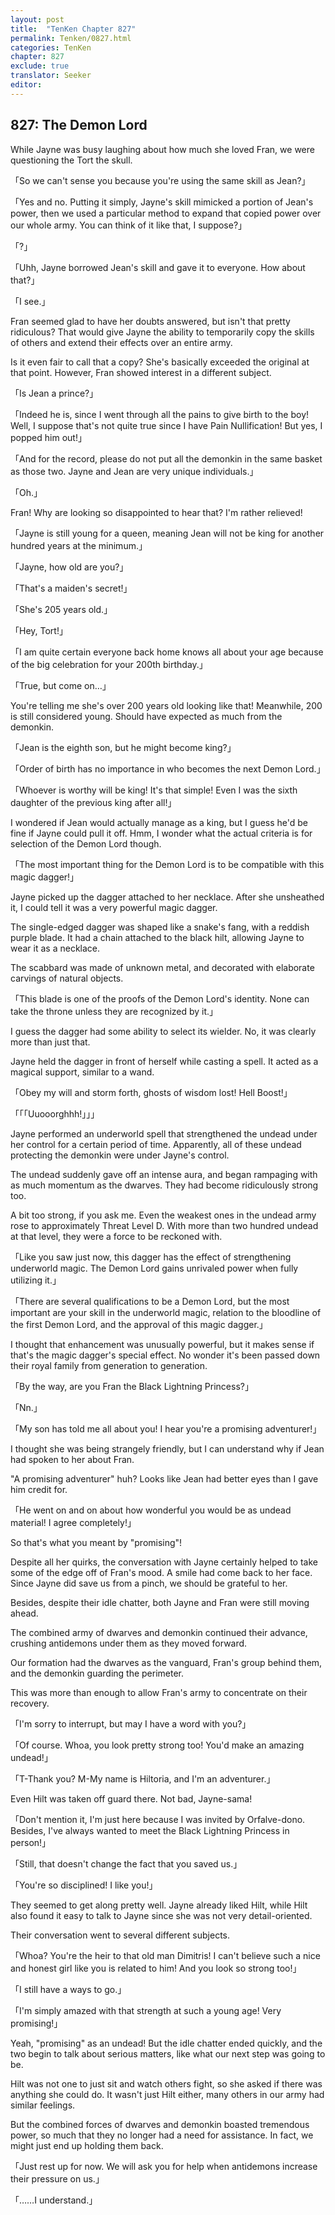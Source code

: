 ```yaml
---
layout: post
title:  "TenKen Chapter 827"
permalink: Tenken/0827.html
categories: TenKen
chapter: 827
exclude: true
translator: Seeker
editor:
---
```

<h2>827: The Demon Lord</h2>

While Jayne was busy laughing about how much she loved Fran, we were questioning the Tort the skull.

「So we can't sense you because you're using the same skill as Jean?」

「Yes and no. Putting it simply, Jayne's skill mimicked a portion of Jean's power, then we used a particular method to expand that copied power over our whole army. You can think of it like that, I suppose?」

「?」

「Uhh, Jayne borrowed Jean's skill and gave it to everyone. How about that?」

「I see.」

Fran seemed glad to have her doubts answered, but isn't that pretty ridiculous? That would give Jayne the ability to temporarily copy the skills of others and extend their effects over an entire army.

Is it even fair to call that a copy? She's basically exceeded the original at that point. However, Fran showed interest in a different subject.

「Is Jean a prince?」

「Indeed he is, since I went through all the pains to give birth to the boy! Well, I suppose that's not quite true since I have Pain Nullification! But yes, I popped him out!」

「And for the record, please do not put all the demonkin in the same basket as those two. Jayne and Jean are very unique individuals.」

「Oh.」

Fran! Why are looking so disappointed to hear that? I'm rather relieved!

「Jayne is still young for a queen, meaning Jean will not be king for another hundred years at the minimum.」

「Jayne, how old are you?」

「That's a maiden's secret!」

「She's 205 years old.」

「Hey, Tort!」

「I am quite certain everyone back home knows all about your age because of the big celebration for your 200th birthday.」

「True, but come on…」

You're telling me she's over 200 years old looking like that! Meanwhile, 200 is still considered young. Should have expected as much from the demonkin.

「Jean is the eighth son, but he might become king?」

「Order of birth has no importance in who becomes the next Demon Lord.」

「Whoever is worthy will be king! It's that simple! Even I was the sixth daughter of the previous king after all!」

I wondered if Jean would actually manage as a king, but I guess he'd be fine if Jayne could pull it off. Hmm, I wonder what the actual criteria is for selection of the Demon Lord though.

「The most important thing for the Demon Lord is to be compatible with this magic dagger!」

Jayne picked up the dagger attached to her necklace. After she unsheathed it, I could tell it was a very powerful magic dagger.

The single-edged dagger was shaped like a snake's fang, with a reddish purple blade. It had a chain attached to the black hilt, allowing Jayne to wear it as a necklace.

The scabbard was made of unknown metal, and decorated with elaborate carvings of natural objects.

「This blade is one of the proofs of the Demon Lord's identity. None can take the throne unless they are recognized by it.」

I guess the dagger had some ability to select its wielder. No, it was clearly more than just that.

Jayne held the dagger in front of herself while casting a spell. It acted as a magical support, similar to a wand.

「Obey my will and storm forth, ghosts of wisdom lost! Hell Boost!」

「「「Uuooorghhh!」」」

Jayne performed an underworld spell that strengthened the undead under her control for a certain period of time. Apparently, all of these undead protecting the demonkin were under Jayne's control.

The undead suddenly gave off an intense aura, and began rampaging with as much momentum as the dwarves. They had become ridiculously strong too.

A bit too strong, if you ask me. Even the weakest ones in the undead army rose to approximately Threat Level D. With more than two hundred undead at that level, they were a force to be reckoned with.

「Like you saw just now, this dagger has the effect of strengthening underworld magic. The Demon Lord gains unrivaled power when fully utilizing it.」

「There are several qualifications to be a Demon Lord, but the most important are your skill in the underworld magic, relation to the bloodline of the first Demon Lord, and the approval of this magic dagger.」

I thought that enhancement was unusually powerful, but it makes sense if that's the magic dagger's special effect. No wonder it's been passed down their royal family from generation to generation.

「By the way, are you Fran the Black Lightning Princess?」

「Nn.」

「My son has told me all about you! I hear you're a promising adventurer!」

I thought she was being strangely friendly, but I can understand why if Jean had spoken to her about Fran.

"A promising adventurer" huh? Looks like Jean had better eyes than I gave him credit for.

「He went on and on about how wonderful you would be as undead material! I agree completely!」

So that's what you meant by "promising"!

Despite all her quirks, the conversation with Jayne certainly helped to take some of the edge off of Fran's mood. A smile had come back to her face. Since Jayne did save us from a pinch, we should be grateful to her.

Besides, despite their idle chatter, both Jayne and Fran were still moving ahead.

The combined army of dwarves and demonkin continued their advance, crushing antidemons under them as they moved forward.

Our formation had the dwarves as the vanguard, Fran's group behind them, and the demonkin guarding the perimeter.

This was more than enough to allow Fran's army to concentrate on their recovery.

「I'm sorry to interrupt, but may I have a word with you?」

「Of course. Whoa, you look pretty strong too! You'd make an amazing undead!」

「T-Thank you? M-My name is Hiltoria, and I'm an adventurer.」

Even Hilt was taken off guard there. Not bad, Jayne-sama!

「Don't mention it, I'm just here because I was invited by Orfalve-dono. Besides, I've always wanted to meet the Black Lightning Princess in person!」

「Still, that doesn't change the fact that you saved us.」

「You're so disciplined! I like you!」

They seemed to get along pretty well. Jayne already liked Hilt, while Hilt also found it easy to talk to Jayne since she was not very detail-oriented.

Their conversation went to several different subjects.

「Whoa? You're the heir to that old man Dimitris! I can't believe such a nice and honest girl like you is related to him! And you look so strong too!」

「I still have a ways to go.」

「I'm simply amazed with that strength at such a young age! Very promising!」

Yeah, "promising" as an undead! But the idle chatter ended quickly, and the two begin to talk about serious matters, like what our next step was going to be.

Hilt was not one to just sit and watch others fight, so she asked if there was anything she could do. It wasn't just Hilt either, many others in our army had similar feelings.

But the combined forces of dwarves and demonkin boasted tremendous power, so much that they no longer had a need for assistance. In fact, we might just end up holding them back.

「Just rest up for now. We will ask you for help when antidemons increase their pressure on us.」

「……I understand.」



